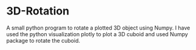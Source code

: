 # 3D-Rotation
A small python program to rotate a plotted 3D object using Numpy. 
I have used the python visualization plotly to plot a 3D cuboid and used Numpy package to rotate the cuboid.
  
